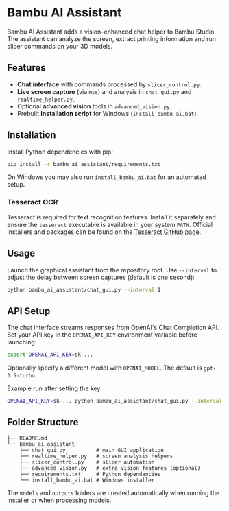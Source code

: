 # Bambu AI Assistant

Bambu AI Assistant adds a vision–enhanced chat helper to Bambu Studio. The assistant can analyze the screen, extract printing information and run slicer commands on your 3D models.

## Features

- **Chat interface** with commands processed by `slicer_control.py`.
- **Live screen capture** (via `mss`) and analysis in `chat_gui.py` and `realtime_helper.py`.
- Optional **advanced vision** tools in `advanced_vision.py`.
- Prebuilt **installation script** for Windows (`install_bambu_ai.bat`).

## Installation

Install Python dependencies with pip:

```bash
pip install -r bambu_ai_assistant/requirements.txt
```

On Windows you may also run `install_bambu_ai.bat` for an automated setup.

### Tesseract OCR

Tesseract is required for text recognition features. Install it separately and
ensure the `tesseract` executable is available in your system `PATH`. Official
installers and packages can be found on the [Tesseract GitHub
page](https://github.com/tesseract-ocr/tesseract).

## Usage

Launch the graphical assistant from the repository root. Use `--interval` to
adjust the delay between screen captures (default is one second):

```bash
python bambu_ai_assistant/chat_gui.py --interval 1
```

## API Setup

The chat interface streams responses from OpenAI's Chat Completion API. Set your
API key in the `OPENAI_API_KEY` environment variable before launching:

```bash
export OPENAI_API_KEY=sk-...
```

Optionally specify a different model with `OPENAI_MODEL`. The default is
`gpt-3.5-turbo`.

Example run after setting the key:

```bash
OPENAI_API_KEY=sk-... python bambu_ai_assistant/chat_gui.py --interval 1
```

## Folder Structure

```
├── README.md
└── bambu_ai_assistant
    ├── chat_gui.py          # main GUI application
    ├── realtime_helper.py   # screen analysis helpers
    ├── slicer_control.py    # slicer automation
    ├── advanced_vision.py   # extra vision features (optional)
    ├── requirements.txt     # Python dependencies
    └── install_bambu_ai.bat # Windows installer
```

The `models` and `outputs` folders are created automatically when running the installer or when processing models.
